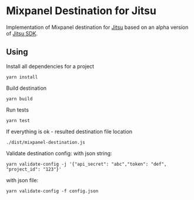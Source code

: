 # Mixpanel Destination for Jitsu

Implementation of Mixpanel destination for [Jitsu](https://jitsu.com)
based on an alpha version of [Jitsu SDK](https://github.com/jitsucom/jitsu-sdk).

## Using

Install all dependencies for a project
```shell
yarn install
```

Build destination
```shell
yarn build
```

Run tests
```shell
yarn test
```

If everything is ok - resulted destination file location
```shell
./dist/mixpanel-destination.js
```

Validate destination config:
with json string:
```shell
yarn validate-config -j '{"api_secret": "abc","token": "def", "project_id": "123"}'
```
with json file:
```shell
yarn validate-config -f config.json
```
